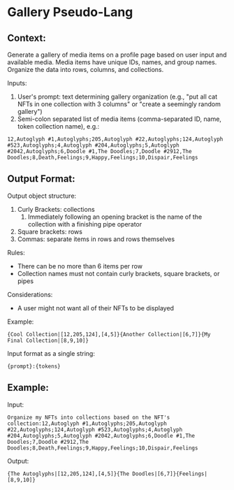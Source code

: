 # Gallery Pseudo-Lang

## Context:

Generate a gallery of media items on a profile page based on user input and available media. Media items have unique IDs, names, and group names. Organize the data into rows, columns, and collections.

Inputs:

1. User's prompt: text determining gallery organization (e.g., "put all cat NFTs in one collection with 3 columns" or "create a seemingly random gallery")
2. Semi-colon separated list of media items (comma-separated ID, name, token collection name), e.g.:

```
12,Autoglyph #1,Autoglyphs;205,Autoglyph #22,Autoglyphs;124,Autoglyph #523,Autoglyphs;4,Autoglyph #204,Autoglyphs;5,Autoglyph #2042,Autoglyphs;6,Doodle #1,The Doodles;7,Doodle #2912,The Doodles;8,Death,Feelings;9,Happy,Feelings;10,Dispair,Feelings
```

## Output Format:

Output object structure:

1. Curly Brackets: collections
    1. Immediately following an opening bracket is the name of the collection with a finishing pipe operator
2. Square brackets: rows
3. Commas: separate items in rows and rows themselves

Rules:

- There can be no more than 6 items per row
- Collection names must not contain curly brackets, square brackets, or pipes

Considerations:

- A user might not want all of their NFTs to be displayed

Example:

```
{Cool Collection|[12,205,124],[4,5]}{Another Collection|[6,7]}{My Final Collection|[8,9,10]}
```

Input format as a single string:

```
{prompt}:{tokens}
```

## Example:

Input:

```
Organize my NFTs into collections based on the NFT's collection:12,Autoglyph #1,Autoglyphs;205,Autoglyph #22,Autoglyphs;124,Autoglyph #523,Autoglyphs;4,Autoglyph #204,Autoglyphs;5,Autoglyph #2042,Autoglyphs;6,Doodle #1,The Doodles;7,Doodle #2912,The Doodles;8,Death,Feelings;9,Happy,Feelings;10,Dispair,Feelings
```

Output:

```
{The Autoglyphs|[12,205,124],[4,5]}{The Doodles|[6,7]}{Feelings|[8,9,10]}
```